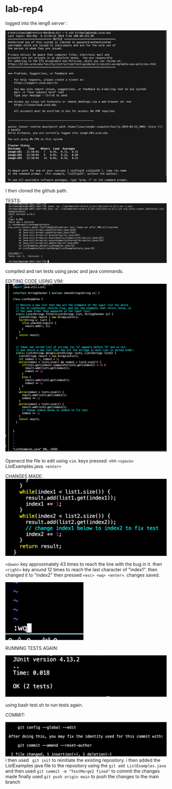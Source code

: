 # lab-rep4

logged into the ieng6 server :

![IMAGE](4DE8B0AA-8D32-40A5-9EFA-B76F7D66AC26_1_105_c.jpeg)<bl/>


I then cloned the github path.

TESTS:
![IMAGE](33387F26-E10B-4400-8B78-6E0CC77192D0_1_105_c.jpeg)<bl/>


compiled and ran tests using javac and java commands.

EDITING CODE USING VIM:
![IMAGE](D6D8B6BC-3107-44DB-B29D-49B63A06760B_1_105_c.jpeg)<bl/>

Openecd the file to edit using `vim`. keys pressed: vim `<space> `ListExamples.java` <enter>`


CHANGES MADE:
![IMAGE](92A8B39B-9FA8-41F0-A522-2624DABB9B09.jpeg) <bl/>


`<down>` key approximately 43 times to reach the line with the bug in it. then` <right>` key around 12 times to reach the last character of "index1". then changed it to "index2"
then pressed `<esc> <wq> <enter>`. changes saved.


![IMAGE](FBCA6CE2-08A0-492F-AEC6-6B274C612FA0_4_5005_c.jpeg)<bl/>

RUNNING TESTS AGAIN:

![IMAGE](BBBA0DDD-0221-4C81-9E73-0167262D5D06_4_5005_c.jpeg)<bl/>

using bash test.sh to run tests again.


COMMIT:

![IMAGE](0B13B559-81C7-423A-9438-F0E714FE9E5B_4_5005_c.jpeg)<bl/>
i then used ` git init` to reinitiate the existing repository.
i then added the ListExamples java file to the repository using the  `git add ListExamples.java` 
and then  used `git commit -m "TestMerge2 fixed"` to commit the changes made
finally used `git push origin main` to push the changes to the main branch










